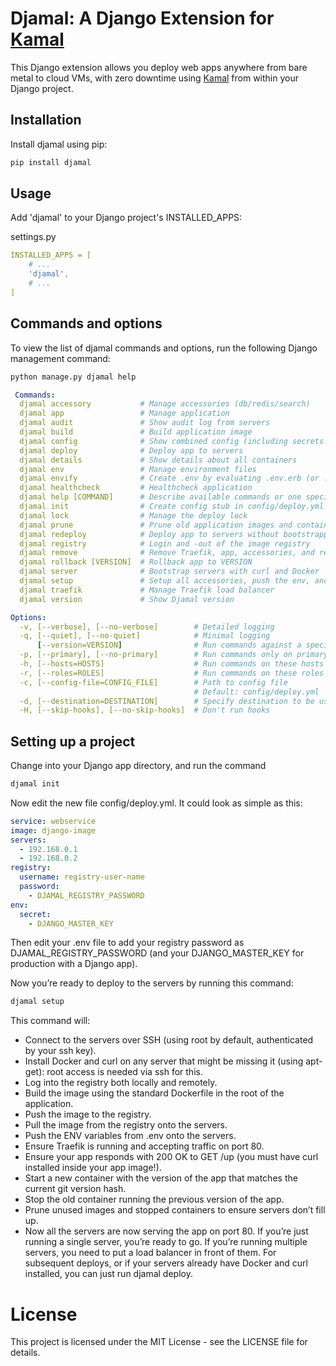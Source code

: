 # Djamal: A Django Extension for [Kamal](https://github.com/basecamp/kamal)

This Django extension allows you deploy web apps anywhere from bare metal to cloud VMs, with zero downtime using [Kamal](https://github.com/basecamp/kamal) from within your Django project.

## Installation

Install djamal using pip:

```bash
pip install djamal
```

## Usage

Add 'djamal' to your Django project's INSTALLED_APPS:

settings.py

```yaml
INSTALLED_APPS = [
    # ...
    'djamal',
    # ...
]
```

## Commands and options

 To view the list of djamal commands and options, run the following Django management command:

```bash
python manage.py djamal help
```

```yaml
 Commands:
  djamal accessory           # Manage accessories (db/redis/search)
  djamal app                 # Manage application
  djamal audit               # Show audit log from servers
  djamal build               # Build application image
  djamal config              # Show combined config (including secrets!)
  djamal deploy              # Deploy app to servers
  djamal details             # Show details about all containers
  djamal env                 # Manage environment files
  djamal envify              # Create .env by evaluating .env.erb (or .env.staging.erb -> .env.staging when using -d staging)
  djamal healthcheck         # Healthcheck application
  djamal help [COMMAND]      # Describe available commands or one specific command
  djamal init                # Create config stub in config/deploy.yml and env stub in .env
  djamal lock                # Manage the deploy lock
  djamal prune               # Prune old application images and containers
  djamal redeploy            # Deploy app to servers without bootstrapping servers, starting Traefik, pruning, and registry login
  djamal registry            # Login and -out of the image registry
  djamal remove              # Remove Traefik, app, accessories, and registry session from servers
  djamal rollback [VERSION]  # Rollback app to VERSION
  djamal server              # Bootstrap servers with curl and Docker
  djamal setup               # Setup all accessories, push the env, and deploy app to servers
  djamal traefik             # Manage Traefik load balancer
  djamal version             # Show Djamal version

Options:
  -v, [--verbose], [--no-verbose]        # Detailed logging
  -q, [--quiet], [--no-quiet]            # Minimal logging
      [--version=VERSION]                # Run commands against a specific app version
  -p, [--primary], [--no-primary]        # Run commands only on primary host instead of all
  -h, [--hosts=HOSTS]                    # Run commands on these hosts instead of all (separate by comma)
  -r, [--roles=ROLES]                    # Run commands on these roles instead of all (separate by comma)
  -c, [--config-file=CONFIG_FILE]        # Path to config file
                                         # Default: config/deploy.yml
  -d, [--destination=DESTINATION]        # Specify destination to be used for config file (staging -> deploy.staging.yml)
  -H, [--skip-hooks], [--no-skip-hooks]  # Don't run hooks
```

## Setting up a project

Change into your Django app directory, and run the command

```bash
djamal init
```

Now edit the new file config/deploy.yml. It could look as simple as this:

```yaml
service: webservice
image: django-image
servers:
  - 192.168.0.1
  - 192.168.0.2
registry:
  username: registry-user-name
  password:
    - DJAMAL_REGISTRY_PASSWORD
env:
  secret:
    - DJANGO_MASTER_KEY
```

Then edit your .env file to add your registry password as DJAMAL_REGISTRY_PASSWORD (and your DJANGO_MASTER_KEY for production with a Django app).

Now you’re ready to deploy to the servers by running this command:

```bash
djamal setup
```

This command will:

- Connect to the servers over SSH (using root by default, authenticated by your ssh key).
- Install Docker and curl on any server that might be missing it (using apt-get): root access is needed via ssh for this.
- Log into the registry both locally and remotely.
- Build the image using the standard Dockerfile in the root of the application.
- Push the image to the registry.
- Pull the image from the registry onto the servers.
- Push the ENV variables from .env onto the servers.
- Ensure Traefik is running and accepting traffic on port 80.
- Ensure your app responds with 200 OK to GET /up (you must have curl installed inside your app image!).
- Start a new container with the version of the app that matches the current git version hash.
- Stop the old container running the previous version of the app.
- Prune unused images and stopped containers to ensure servers don’t fill up.
- Now all the servers are now serving the app on port 80. If you’re just running a single server, you’re ready to go. If you’re running multiple servers, you need to put a load balancer in front of them. For subsequent deploys, or if your servers already have Docker and curl installed, you can just run djamal deploy.

# License

This project is licensed under the MIT License - see the LICENSE file for details.
